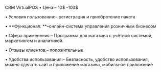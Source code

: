 CRM VirtualPOS
• Цена:– 10$ -100$

• Условия пользования:– регистрация и приобретение пакета

• **Функционал: **–онлайн-система управления розничным бизнесом

• Сфера применения:– Программа для магазина с учётной системой, маркетингом и аналитикой.

• Отзывы клиентов:– положительные

• Удобства использования:– Безпасность, удобство использования, можно сделать сайт и приложение магазина, мобильное приложение

